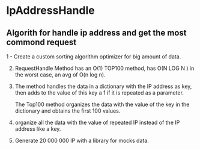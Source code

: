 # IpAddressHandle
## Algorith for handle ip address and get the most commond request 




1 - Create a custom sorting algorithm optimizer for big amount of data.

2. RequestHandle Method has an O(1)
   TOP100 method, has O(N LOG N ) in the worst case, an avg of O(n log n).

3.  The method handles the data in a dictionary with the IP address as key, then adds to the value of this key a 1 if it is repeated as a parameter.

    The Top100 method organizes the data with the value of the key in the dictionary and obtains the first 100 values.

4.  organize all the data with the value of repeated IP instead of the IP address like a key.

5. Generate 20 000 000 IP with a library for mocks data.

